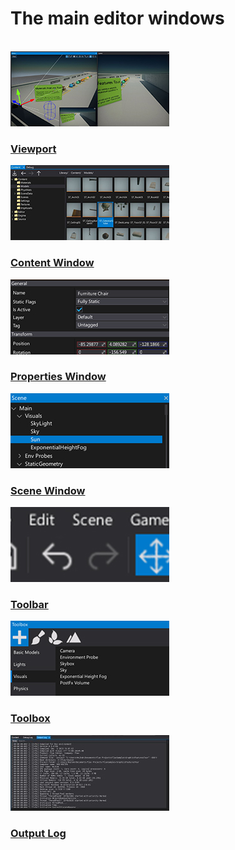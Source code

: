 # The main editor windows

<br>

<div class="frontpage">

<div class="frontpage-section">
<a href="viewport.md"><img src="media/viewport-icon.jpg"></a>
<h3><a href="viewport.md">Viewport</a></h3>
</div>

<div class="frontpage-section">
<a href="content-window.md"><img src="media/content-window-icon.jpg"></a>
<h3><a href="content-window.md">Content Window</a></h3>
</div>

<div class="frontpage-section">
<a href="properties-window.md"><img src="media/properties-icon.jpg"></a>
<h3><a href="properties-window.md">Properties Window</a></h3>
</div>

<div class="frontpage-section">
<a href="scene-window.md"><img src="media/scene-icon.jpg"></a>
<h3><a href="scene-window.md">Scene Window</a></h3>
</div>

<div class="frontpage-section">
<a href="toolbar.md"><img src="media/toolbar-icon.jpg"></a>
<h3><a href="toolbar.md">Toolbar</a></h3>
</div>

<div class="frontpage-section">
<a href="toolbox.md"><img src="media/toolbox-icon.jpg"></a>
<h3><a href="toolbox.md">Toolbox</a></h3>
</div>

<div class="frontpage-section">
<a href="output-log.md"><img src="media/output-log-icon.jpg"></a>
<h3><a href="output-log.md">Output Log</a></h3>
</div>

</div>

